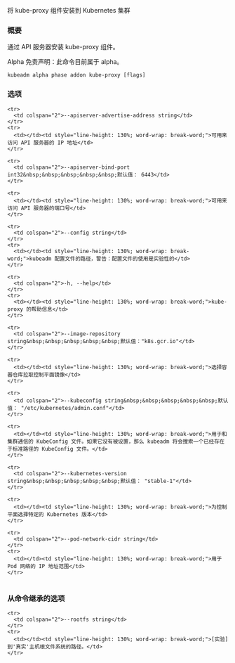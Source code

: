
将 kube-proxy 组件安装到 Kubernetes 集群
<!--
Installs the kube-proxy addon to a Kubernetes cluster
-->

<!--
### Synopsis
-->

### 概要

<!--
Installs the kube-proxy addon components via the API server. 
-->
通过 API 服务器安装 kube-proxy 组件。


<!--
Alpha Disclaimer: this command is currently alpha.
-->

Alpha 免责声明：此命令目前属于 alpha。

```
kubeadm alpha phase addon kube-proxy [flags]
```

<!--
### Options
-->

### 选项

<table style="width: 100%; table-layout: fixed;">
  <colgroup>
    <col span="1" style="width: 10px;" />
    <col span="1" />
  </colgroup>
  <tbody>

    <tr>
      <td colspan="2">--apiserver-advertise-address string</td>
    </tr>
    <tr>
      <td></td><td style="line-height: 130%; word-wrap: break-word;">可用来访问 API 服务器的 IP 地址</td>
    </tr>
<!--
<td></td><td style="line-height: 130%; word-wrap: break-word;">The IP address the API server is accessible on</td>
-->

    <tr>
      <td colspan="2">--apiserver-bind-port int32&nbsp;&nbsp;&nbsp;&nbsp;&nbsp;默认值： 6443</td>
    </tr>
<!--
<td colspan="2">--apiserver-bind-port int32&nbsp;&nbsp;&nbsp;&nbsp;&nbsp;Default: 6443</td>
-->
    <tr>
      <td></td><td style="line-height: 130%; word-wrap: break-word;">可用来访问 API 服务器的端口号</td>
    </tr>
<!--
<td></td><td style="line-height: 130%; word-wrap: break-word;">The port the API server is accessible on</td>
-->

    <tr>
      <td colspan="2">--config string</td>
    </tr>
    <tr>
      <td></td><td style="line-height: 130%; word-wrap: break-word;">kubeadm 配置文件的路径，警告：配置文件的使用是实验性的</td>
    </tr>
<!--
<td></td><td style="line-height: 130%; word-wrap: break-word;">Path to a kubeadm config file. WARNING: Usage of a configuration file is experimental</td>
-->
    <tr>
      <td colspan="2">-h, --help</td>
    </tr>
    <tr>
      <td></td><td style="line-height: 130%; word-wrap: break-word;">kube-proxy 的帮助信息</td>
    </tr>
<!--
<td></td><td style="line-height: 130%; word-wrap: break-word;">help for kube-proxy</td>
-->

    <tr>
      <td colspan="2">--image-repository string&nbsp;&nbsp;&nbsp;&nbsp;&nbsp;默认值："k8s.gcr.io"</td>
    </tr>
<!--
<td colspan="2">--image-repository string&nbsp;&nbsp;&nbsp;&nbsp;&nbsp;Default: "k8s.gcr.io"</td>
-->
    <tr>
      <td></td><td style="line-height: 130%; word-wrap: break-word;">选择容器仓库拉取控制平面镜像</td>
    </tr>
<!--
<td></td><td style="line-height: 130%; word-wrap: break-word;">Choose a container registry to pull control plane images from</td>
-->
    <tr>
      <td colspan="2">--kubeconfig string&nbsp;&nbsp;&nbsp;&nbsp;&nbsp;默认值： "/etc/kubernetes/admin.conf"</td>
    </tr>
<!--
<td colspan="2">--kubeconfig string&nbsp;&nbsp;&nbsp;&nbsp;&nbsp;Default: "/etc/kubernetes/admin.conf"</td>
-->

    <tr>
      <td></td><td style="line-height: 130%; word-wrap: break-word;">用于和集群通信的 KubeConfig 文件。如果它没有被设置，那么 kubeadm 将会搜索一个已经存在于标准路径的 KubeConfig 文件。</td>
    </tr>
<!--
<td></td><td style="line-height: 130%; word-wrap: break-word;">The KubeConfig file to use when talking to the cluster. If the flag is not set, a set of standard locations are searched for an existing KubeConfig file.</td>
-->

    <tr>
      <td colspan="2">--kubernetes-version string&nbsp;&nbsp;&nbsp;&nbsp;&nbsp;默认值： "stable-1"</td>
    </tr>
<!--
<td colspan="2">--kubernetes-version string&nbsp;&nbsp;&nbsp;&nbsp;&nbsp;Default: "stable-1"</td>
-->
    <tr>
      <td></td><td style="line-height: 130%; word-wrap: break-word;">为控制平面选择特定的 Kubernetes 版本</td>
    </tr>
<!--
<td></td><td style="line-height: 130%; word-wrap: break-word;">Choose a specific Kubernetes version for the control plane</td>
-->

    <tr>
      <td colspan="2">--pod-network-cidr string</td>
    </tr>
    <tr>
      <td></td><td style="line-height: 130%; word-wrap: break-word;">用于 Pod 网络的 IP 地址范围</td>
    </tr>
<!--
<td></td><td style="line-height: 130%; word-wrap: break-word;">The range of IP addresses used for the Pod network</td>
-->

  </tbody>
</table>


<!--
### Options inherited from parent commands
-->

### 从命令继承的选项

<table style="width: 100%; table-layout: fixed;">
  <colgroup>
    <col span="1" style="width: 10px;" />
    <col span="1" />
  </colgroup>
  <tbody>

    <tr>
      <td colspan="2">--rootfs string</td>
    </tr>
    <tr>
      <td></td><td style="line-height: 130%; word-wrap: break-word;">[实验] 到'真实'主机根文件系统的路径。</td>
    </tr>
<!--
<td></td><td style="line-height: 130%; word-wrap: break-word;">[EXPERIMENTAL] The path to the 'real' host root filesystem.</td>
-->

  </tbody>
</table>




